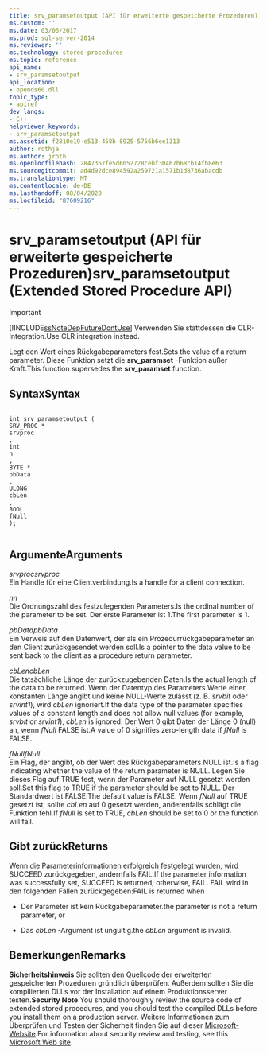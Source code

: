 ```yaml
---
title: srv_paramsetoutput (API für erweiterte gespeicherte Prozeduren) | Microsoft-Dokumentation
ms.custom: ''
ms.date: 03/06/2017
ms.prod: sql-server-2014
ms.reviewer: ''
ms.technology: stored-procedures
ms.topic: reference
api_name:
- srv_paramsetoutput
api_location:
- opends60.dll
topic_type:
- apiref
dev_langs:
- C++
helpviewer_keywords:
- srv_paramsetoutput
ms.assetid: f2810e19-e513-458b-8925-5756b6ee1313
author: rothja
ms.author: jroth
ms.openlocfilehash: 2847367fe5d6052728cebf30467b68cb14fb8e63
ms.sourcegitcommit: ad4d92dce894592a259721a1571b1d8736abacdb
ms.translationtype: MT
ms.contentlocale: de-DE
ms.lasthandoff: 08/04/2020
ms.locfileid: "87609216"
---
```

# <a name="srv_paramsetoutput-extended-stored-procedure-api"></a><span data-ttu-id="bcb10-102">srv_paramsetoutput (API für erweiterte gespeicherte Prozeduren)</span><span class="sxs-lookup"><span data-stu-id="bcb10-102">srv_paramsetoutput (Extended Stored Procedure API)</span></span>
    
> [!IMPORTANT]  
>  [!INCLUDE[ssNoteDepFutureDontUse](../../includes/ssnotedepfuturedontuse-md.md)] <span data-ttu-id="bcb10-103">Verwenden Sie stattdessen die CLR-Integration.</span><span class="sxs-lookup"><span data-stu-id="bcb10-103">Use CLR integration instead.</span></span>  
  
 <span data-ttu-id="bcb10-104">Legt den Wert eines Rückgabeparameters fest.</span><span class="sxs-lookup"><span data-stu-id="bcb10-104">Sets the value of a return parameter.</span></span> <span data-ttu-id="bcb10-105">Diese Funktion setzt die **srv_paramset** -Funktion außer Kraft.</span><span class="sxs-lookup"><span data-stu-id="bcb10-105">This function supersedes the **srv_paramset** function.</span></span>  
  
## <a name="syntax"></a><span data-ttu-id="bcb10-106">Syntax</span><span class="sxs-lookup"><span data-stu-id="bcb10-106">Syntax</span></span>  
  
```  
  
int srv_paramsetoutput (  
SRV_PROC *  
srvproc  
,  
int  
n  
,  
BYTE *  
pbData  
,  
ULONG   
cbLen  
,  
BOOL  
fNull   
);  
  
```  
  
## <a name="arguments"></a><span data-ttu-id="bcb10-107">Argumente</span><span class="sxs-lookup"><span data-stu-id="bcb10-107">Arguments</span></span>  
 <span data-ttu-id="bcb10-108">*srvproc*</span><span class="sxs-lookup"><span data-stu-id="bcb10-108">*srvproc*</span></span>  
 <span data-ttu-id="bcb10-109">Ein Handle für eine Clientverbindung.</span><span class="sxs-lookup"><span data-stu-id="bcb10-109">Is a handle for a client connection.</span></span>  
  
 <span data-ttu-id="bcb10-110">*n*</span><span class="sxs-lookup"><span data-stu-id="bcb10-110">*n*</span></span>  
 <span data-ttu-id="bcb10-111">Die Ordnungszahl des festzulegenden Parameters.</span><span class="sxs-lookup"><span data-stu-id="bcb10-111">Is the ordinal number of the parameter to be set.</span></span> <span data-ttu-id="bcb10-112">Der erste Parameter ist 1.</span><span class="sxs-lookup"><span data-stu-id="bcb10-112">The first parameter is 1.</span></span>  
  
 <span data-ttu-id="bcb10-113">*pbData*</span><span class="sxs-lookup"><span data-stu-id="bcb10-113">*pbData*</span></span>  
 <span data-ttu-id="bcb10-114">Ein Verweis auf den Datenwert, der als ein Prozedurrückgabeparameter an den Client zurückgesendet werden soll.</span><span class="sxs-lookup"><span data-stu-id="bcb10-114">Is a pointer to the data value to be sent back to the client as a procedure return parameter.</span></span>  
  
 <span data-ttu-id="bcb10-115">*cbLen*</span><span class="sxs-lookup"><span data-stu-id="bcb10-115">*cbLen*</span></span>  
 <span data-ttu-id="bcb10-116">Die tatsächliche Länge der zurückzugebenden Daten.</span><span class="sxs-lookup"><span data-stu-id="bcb10-116">Is the actual length of the data to be returned.</span></span> <span data-ttu-id="bcb10-117">Wenn der Datentyp des Parameters Werte einer konstanten Länge angibt und keine NULL-Werte zulässt (z. B. *srvbit* oder *srvint1*), wird *cbLen* ignoriert.</span><span class="sxs-lookup"><span data-stu-id="bcb10-117">If the data type of the parameter specifies values of a constant length and does not allow null values (for example, *srvbit* or *srvint1*), *cbLen* is ignored.</span></span> <span data-ttu-id="bcb10-118">Der Wert 0 gibt Daten der Länge 0 (null) an, wenn *fNull* FALSE ist.</span><span class="sxs-lookup"><span data-stu-id="bcb10-118">A value of 0 signifies zero-length data if *fNull* is FALSE.</span></span>  
  
 <span data-ttu-id="bcb10-119">*fNull*</span><span class="sxs-lookup"><span data-stu-id="bcb10-119">*fNull*</span></span>  
 <span data-ttu-id="bcb10-120">Ein Flag, der angibt, ob der Wert des Rückgabeparameters NULL ist.</span><span class="sxs-lookup"><span data-stu-id="bcb10-120">Is a flag indicating whether the value of the return parameter is NULL.</span></span> <span data-ttu-id="bcb10-121">Legen Sie dieses Flag auf TRUE fest, wenn der Parameter auf NULL gesetzt werden soll.</span><span class="sxs-lookup"><span data-stu-id="bcb10-121">Set this flag to TRUE if the parameter should be set to NULL.</span></span> <span data-ttu-id="bcb10-122">Der Standardwert ist FALSE.</span><span class="sxs-lookup"><span data-stu-id="bcb10-122">The default value is FALSE.</span></span> <span data-ttu-id="bcb10-123">Wenn *fNull* auf TRUE gesetzt ist, sollte *cbLen* auf 0 gesetzt werden, anderenfalls schlägt die Funktion fehl.</span><span class="sxs-lookup"><span data-stu-id="bcb10-123">If *fNull* is set to TRUE, *cbLen* should be set to 0 or the function will fail.</span></span>  
  
## <a name="returns"></a><span data-ttu-id="bcb10-124">Gibt zurück</span><span class="sxs-lookup"><span data-stu-id="bcb10-124">Returns</span></span>  
 <span data-ttu-id="bcb10-125">Wenn die Parameterinformationen erfolgreich festgelegt wurden, wird SUCCEED zurückgegeben, andernfalls FAIL.</span><span class="sxs-lookup"><span data-stu-id="bcb10-125">If the parameter information was successfully set, SUCCEED is returned; otherwise, FAIL.</span></span> <span data-ttu-id="bcb10-126">FAIL wird in den folgenden Fällen zurückgegeben:</span><span class="sxs-lookup"><span data-stu-id="bcb10-126">FAIL is returned when</span></span>  
  
-   <span data-ttu-id="bcb10-127">Der Parameter ist kein Rückgabeparameter.</span><span class="sxs-lookup"><span data-stu-id="bcb10-127">the parameter is not a return parameter, or</span></span>  
  
-   <span data-ttu-id="bcb10-128">Das *cbLen* -Argument ist ungültig.</span><span class="sxs-lookup"><span data-stu-id="bcb10-128">the *cbLen* argument is invalid.</span></span>  
  
## <a name="remarks"></a><span data-ttu-id="bcb10-129">Bemerkungen</span><span class="sxs-lookup"><span data-stu-id="bcb10-129">Remarks</span></span>  
 <span data-ttu-id="bcb10-130">**Sicherheitshinweis** Sie sollten den Quellcode der erweiterten gespeicherten Prozeduren gründlich überprüfen. Außerdem sollten Sie die kompilierten DLLs vor der Installation auf einem Produktionsserver testen.</span><span class="sxs-lookup"><span data-stu-id="bcb10-130">**Security Note** You should thoroughly review the source code of extended stored procedures, and you should test the compiled DLLs before you install them on a production server.</span></span> <span data-ttu-id="bcb10-131">Weitere Informationen zum Überprüfen und Testen der Sicherheit finden Sie auf dieser [Microsoft-Website](https://go.microsoft.com/fwlink/?LinkID=54761&amp;clcid=0x409https://msdn.microsoft.com/security/).</span><span class="sxs-lookup"><span data-stu-id="bcb10-131">For information about security review and testing, see this [Microsoft Web site](https://go.microsoft.com/fwlink/?LinkID=54761&amp;clcid=0x409https://msdn.microsoft.com/security/).</span></span>  
  
  
